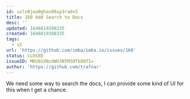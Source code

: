 ```yaml
---
id: uzln0jea0ghas86sp3radx5
title: 168 Add Search to Docs
desc: ''
updated: 1646819388335
created: 1646819388335
tags:
  - v2
url: 'https://github.com/imba/imba.io/issues/168'
status: CLOSED
issueID: MDU6SXNzdWU3NTM3OTk0OTI=
author: 'https://github.com/trafnar'
---
```

We need some way to search the docs, I can provide some kind of UI for this when I get a chance.
